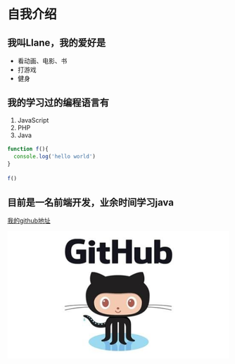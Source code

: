 # 自我介绍

## 我叫Llane，我的爱好是 
* 看动画、电影、书
* 打游戏
* 健身

## 我的学习过的编程语言有
1. JavaScript
2. PHP
3. Java


```javascript
function f(){
  console.log('hello world')
}

f()
```

## 目前是一名前端开发，业余时间学习java


[我的github地址](https://github.com/Llane00)

![](github.jpg)